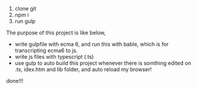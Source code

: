 1. clone git
2. npm i
3. run gulp


The purpose of this project is like below,

- write gulpfile with ecma 6, and run this with bable, which is for transcripting ecma6 to js.
- write js files with typescript (.ts)
- use gulp to auto build this project whenever there is somthing edited on .ts, idex.htm and lib folder, and auto reload my browser!

done!!!


